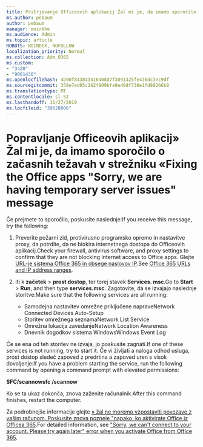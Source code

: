 ```yaml
---
title: Pritrjevanje Officeovih aplikacij Žal mi je, da imamo sporočilo o začasnih težavah s strežnikom
ms.author: pebaum
author: pebaum
manager: mnirkhe
ms.audience: Admin
ms.topic: article
ROBOTS: NOINDEX, NOFOLLOW
localization_priority: Normal
ms.collection: Adm_O365
ms.custom:
- "3420"
- "9001430"
ms.openlocfilehash: 4b90f843843416408d7f3091325fe436dc3ec9df
ms.sourcegitcommit: 358e7ed05c262f909bfa9ed0df730e1fd89266b8
ms.translationtype: MT
ms.contentlocale: sl-SI
ms.lasthandoff: 11/27/2019
ms.locfileid: "39628006"
---
```

# <a name="fixing-the-office-apps-sorry-we-are-having-temporary-server-issues-message"></a><span data-ttu-id="531bc-102">Popravljanje Officeovih aplikacij» Žal mi je, da imamo sporočilo o začasnih težavah v strežniku «</span><span class="sxs-lookup"><span data-stu-id="531bc-102">Fixing the Office apps "Sorry, we are having temporary server issues" message</span></span>

<span data-ttu-id="531bc-103">Če prejmete to sporočilo, poskusite naslednje:</span><span class="sxs-lookup"><span data-stu-id="531bc-103">If you receive this message, try the following:</span></span>

1. <span data-ttu-id="531bc-104">Preverite požarni zid, protivirusno programsko opremo in nastavitve proxy, da potrdite, da ne blokira internetnega dostopa do Officeovih aplikacij.</span><span class="sxs-lookup"><span data-stu-id="531bc-104">Check your firewall, antivirus software, and proxy settings to confirm that they are not blocking Internet access to Office apps.</span></span> <span data-ttu-id="531bc-105">Glejte [URL-je sistema Office 365 in obsege naslovov IP](https://docs.microsoft.com/office365/enterprise/urls-and-ip-address-ranges).</span><span class="sxs-lookup"><span data-stu-id="531bc-105">See [Office 365 URLs and IP address ranges](https://docs.microsoft.com/office365/enterprise/urls-and-ip-address-ranges).</span></span>

2. <span data-ttu-id="531bc-106">Iti k **začetek** > **prost dostop**, ter torej stavek **Services. msc**.</span><span class="sxs-lookup"><span data-stu-id="531bc-106">Go to **Start** > **Run**, and then type **services.msc**.</span></span> <span data-ttu-id="531bc-107">Zagotovite, da se izvajajo naslednje storitve:</span><span class="sxs-lookup"><span data-stu-id="531bc-107">Make sure that the following services are all running:</span></span>
    - <span data-ttu-id="531bc-108">Samodejna nastavitev omrežne priključene naprave</span><span class="sxs-lookup"><span data-stu-id="531bc-108">Network Connected Devices Auto-Setup</span></span>
    - <span data-ttu-id="531bc-109">Storitev omrežnega seznama</span><span class="sxs-lookup"><span data-stu-id="531bc-109">Network List Service</span></span>
    - <span data-ttu-id="531bc-110">Omrežna lokacija zavedanje</span><span class="sxs-lookup"><span data-stu-id="531bc-110">Network Location Awareness</span></span>
    - <span data-ttu-id="531bc-111">Dnevnik dogodkov sistema Windows</span><span class="sxs-lookup"><span data-stu-id="531bc-111">Windows Event Log</span></span>

<span data-ttu-id="531bc-112">Če se ena od teh storitev ne izvaja, jo poskusite zagnati.</span><span class="sxs-lookup"><span data-stu-id="531bc-112">If one of these services is not running, try to start it.</span></span> <span data-ttu-id="531bc-113">Če vi življati a naloga odhod usluga, prost dostop sledeč zapoved z predrtina a zapoved uren s visok dovoljenje:</span><span class="sxs-lookup"><span data-stu-id="531bc-113">If you have a problem starting the service, run the following command by opening a command prompt with elevated permissions:</span></span>

<span data-ttu-id="531bc-114">**SFC/scannow**</span><span class="sxs-lookup"><span data-stu-id="531bc-114">**sfc /scannow**</span></span>

<span data-ttu-id="531bc-115">Ko se ta ukaz dokonča, znova zaženite računalnik.</span><span class="sxs-lookup"><span data-stu-id="531bc-115">After this command finishes, restart the computer.</span></span>

<span data-ttu-id="531bc-116">Za podrobnejše informacije glejte [» žal ne moremo vzpostaviti povezave z vašim računom. Poskusite znova pozneje "napako, ko aktivirate Office iz Officea 365](https://docs.microsoft.com/office/troubleshoot/activation-installation/issue-when-activate-office-from-office-365).</span><span class="sxs-lookup"><span data-stu-id="531bc-116">For detailed information, see ["Sorry, we can't connect to your account. Please try again later" error when you activate Office from Office 365](https://docs.microsoft.com/office/troubleshoot/activation-installation/issue-when-activate-office-from-office-365).</span></span>